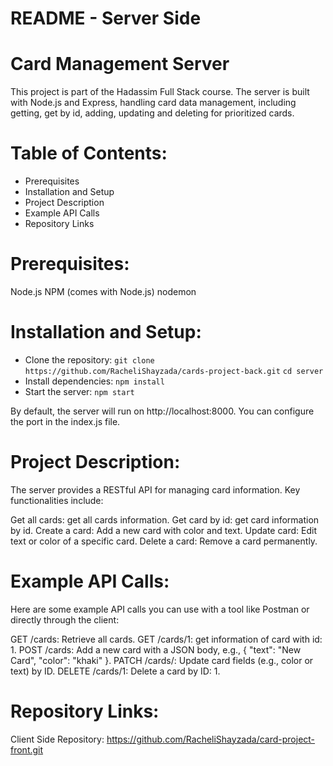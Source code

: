 # README - Server Side

# Card Management Server

This project is part of the Hadassim Full Stack course. The server is built with Node.js and Express, handling card data management, including getting, get by id, adding, updating and deleting for prioritized cards.

# Table of Contents:

- Prerequisites
- Installation and Setup
- Project Description
- Example API Calls
- Repository Links

# Prerequisites:

Node.js
NPM (comes with Node.js)
nodemon

# Installation and Setup:

- Clone the repository:
`git clone https://github.com/RacheliShayzada/cards-project-back.git`
`cd server`
- Install dependencies:
`npm install`
- Start the server:
`npm start`

By default, the server will run on http://localhost:8000. You can configure the port in the index.js file.

# Project Description:

The server provides a RESTful API for managing card information. Key functionalities include:

Get all cards: get all cards information.
Get card by id: get card information by id.
Create a card: Add a new card with color and text.
Update card: Edit text or color of a specific card.
Delete a card: Remove a card permanently.

# Example API Calls:

Here are some example API calls you can use with a tool like Postman or directly through the client:

GET /cards: Retrieve all cards.
GET /cards/1: get information of card with id: 1.
POST /cards: Add a new card with a JSON body, e.g., { "text": "New Card", "color": "khaki" }.
PATCH /cards/: Update card fields (e.g., color or text) by ID.
DELETE /cards/1: Delete a card by ID: 1.

# Repository Links:

Client Side Repository: https://github.com/RacheliShayzada/card-project-front.git